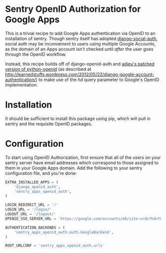 Sentry OpenID Authorization for Google Apps
===========================================

This is a trivial recipe to add Google Apps authentication via OpenID
to an installation of sentry. Though sentry itself has adopted
[django-social-auth](https://github.com/omab/django-social-auth/),
social auth may be inconvenient to users using multiple Google Accounts,
as the domain of an Apps account isn't checked until _after_ the user
goes through the OpenID workflow.

Instead, this recipe builds off of django-openid-auth and
[adieu's patched version of python-openid](https://github.com/adieu/python-openid)
(as described at http://learnedstuffs.wordpress.com/2012/05/22/django-google-account-authentication/)
to make use of the _hd_ query parameter to Google's OpenID implementation.


Installation
============
It should be sufficient to install this package using pip, which will pull in
sentry and the requisite OpenID packages.


Configuration
=============

To start using OpenID Authorization, first ensure that all of the
users on your sentry server have email addresses which correspond
to those assigned to them in your Google Apps domain. Add the following
to your sentry configuration file, and you're done:

```python
EXTRA_INSTALLED_APPS = (
    'django_openid_auth',
    'sentry_apps_openid_auth',
)

LOGIN_REDIRECT_URL = '/'
LOGIN_URL = '/login/'
LOGOUT_URL = '/logout/'
OPENID_SSO_SERVER_URL = 'https://google.com/accounts/o8/site-xrds?hd=YOUR-APPS-DOMAIN'

AUTHENTICATION_BACKENDS = (
    'sentry_apps_openid_auth.auth.GoogleBackend',
)

ROOT_URLCONF = 'sentry_apps_openid_auth.urls'
```
